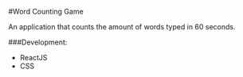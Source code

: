 #Word Counting Game

An application that counts the amount of words typed in 60 seconds.

###Development:
- ReactJS
- CSS

